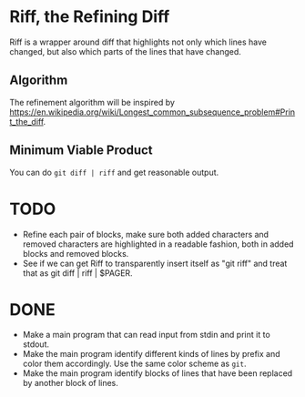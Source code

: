 # Riff, the Refining Diff

Riff is a wrapper around diff that highlights not only which lines
have changed, but also which parts of the lines that have changed.

## Algorithm

The refinement algorithm will be inspired by
<https://en.wikipedia.org/wiki/Longest_common_subsequence_problem#Print_the_diff>.

## Minimum Viable Product

You can do `git diff | riff` and get reasonable output.

# TODO
* Refine each pair of blocks, make sure both added characters and
  removed characters are highlighted in a readable fashion, both in
  added blocks and removed blocks.
* See if we can get Riff to transparently insert itself as "git riff"
  and treat that as git diff | riff | $PAGER.

# DONE
* Make a main program that can read input from stdin and print it to
stdout.
* Make the main program identify different kinds of lines by prefix
and color them accordingly. Use the same color scheme as `git`.
* Make the main program identify blocks of lines that have been
replaced by another block of lines.
